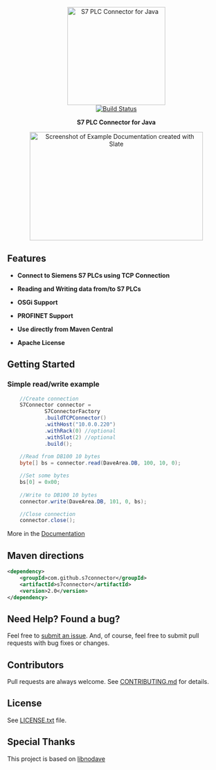 <p align="center">
  <img src="http://s33.postimg.org/fg8gkqfhr/s7connector.png" alt="S7 PLC Connector for Java" width="226">
  <br>
  <a href="https://travis-ci.org/s7connector/s7connector"><img src="https://travis-ci.org/s7connector/s7connector.svg?branch=master" alt="Build Status"></a>
</p>

<p align="center"><b>S7 PLC Connector for Java</b></p>

<p align="center"><img src="http://www.plcdev.com/files/plcdev/images/S7-family.jpg" width=400 height=250 alt="Screenshot of Example Documentation created with Slate"></p>

Features
---------

* **Connect to Siemens S7 PLCs using TCP Connection**

* **Reading and Writing data from/to S7 PLCs**

* **OSGi Support**

* **PROFINET Support**

* **Use directly from Maven Central**

* **Apache License**


Getting Started
----------------

### Simple read/write example
```java
	//Create connection
    S7Connector connector = 
            S7ConnectorFactory
            .buildTCPConnector()
            .withHost("10.0.0.220")
            .withRack(0) //optional
            .withSlot(2) //optional
            .build();
                
	//Read from DB100 10 bytes
	byte[] bs = connector.read(DaveArea.DB, 100, 10, 0);

	//Set some bytes
	bs[0] = 0x00;
		
	//Write to DB100 10 bytes
	connector.write(DaveArea.DB, 101, 0, bs);

	//Close connection
	connector.close();
```

More in the [Documentation](https://s7connector.github.io/s7connector/)


Maven directions
------------------------

```xml
<dependency>
    <groupId>com.github.s7connector</groupId>
    <artifactId>s7connector</artifactId>
    <version>2.0</version>
</dependency>
```


Need Help? Found a bug?
------------------------

Feel free to [submit an issue](https://github.com/s7connector/s7connector/issues). And, of course, feel free to submit pull requests with bug fixes or changes.


Contributors
------------

Pull requests are always welcome.
See [CONTRIBUTING.md](CONTRIBUTING.md) for details.


License
-------

See [LICENSE.txt](LICENSE.txt) file.


Special Thanks
--------------

This project is based on [libnodave](https://sourceforge.net/projects/libnodave/)
